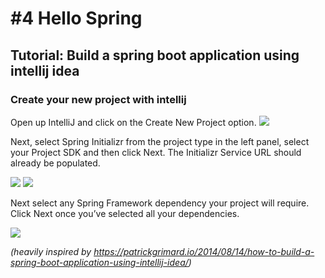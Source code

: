 # #4 Hello Spring
## Tutorial: Build a spring boot application using intellij idea

### Create your new project with intellij
Open up IntelliJ and click on the Create New Project option.
<img src="https://patrickgrimard.io/images/intellij-idea-new-project.png" />


Next, select Spring Initializr from the project type in the left panel, select your Project SDK and then click Next.  The Initializr Service URL should already be populated.    

<img src="https://patrickgrimard.io/images/intellij-spring-initializr-dialog.png" />


<img src="https://github.com/dat17v1/2_04_hello_spring/blob/master/rsc/3.png" />

Next select any Spring Framework dependency your project will require. Click Next once you’ve selected all your dependencies.

<img src="https://github.com/dat17v1/2_04_hello_spring/blob/master/rsc/3.png" />

_(heavily inspired by https://patrickgrimard.io/2014/08/14/how-to-build-a-spring-boot-application-using-intellij-idea/)_
